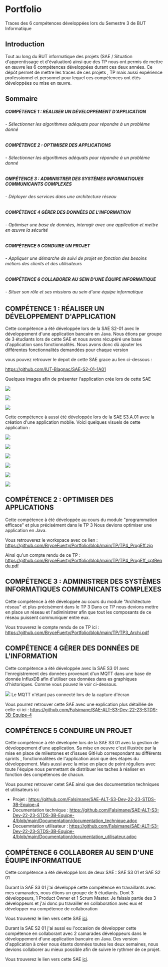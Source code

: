 # Portfolio
Traces des 6 compétences développées lors du Semestre 3 de BUT Informatique



## Introduction

Tout au long du BUT informatique des projets (SAE / Situation d'apprentissage et d'évaluation) ainsi que des TP nous ont permis de mettre en œuvre les 6 compétences développées durant ces deux années.
Ce dépôt permet de mettre les traces de ces projets , TP mais aussi expérience professionnel et personnel pour lequel ces compétences ont étés développées ou mise en œuvre.

## Sommaire 

 ##### COMPÉTENCE 1 : RÉALISER UN DÉVELOPPEMENT D'APPLICATION 
 ######   - Sélectionner les algorithmes adéquats pour répondre à un problème donné

 ##### COMPÉTENCE 2 : OPTIMISER DES APPLICATIONS
 ######   - Sélectionner les algorithmes adéquats pour répondre à un problème donné

 ##### OMPÉTENCE 3  : ADMINISTRER DES SYSTÈMES INFORMATIQUES COMMUNICANTS COMPLEXES
 ######   - Déployer des services dans une architecture réseau
 
 ##### COMPÉTENCE 4 GÉRER DES DONNÉES DE L'INFORMATION
 ######   - Optimiser une base de données, interagir avec une application et mettre en œuvre la sécurité

 ##### COMPÉTENCE 5 CONDUIRE UN PROJET 
 ######   - Appliquer une démarche de suivi de projet en fonction des besoins métiers des clients et des utilisateurs
 
 ##### COMPÉTENCE 6 COLLABORER AU SEIN D'UNE ÉQUIPE INFORMATIQUE
 ######   - Situer son rôle et ses missions au sein d'une équipe informatique

## COMPÉTENCE 1 : RÉALISER UN DÉVELOPPEMENT D'APPLICATION 

Cette compétence a été développée lors de la SAE S2-01 avec le développement d'une application bancaire en Java.
Nous étions par groupe de 3 étudiants lors de cette SAE et nous avons récupéré une base d'application sans fonctionnalités.
Nous avons donc dû ajouter les différentes fonctionnalités demandées pour chaque version

vous pouvez retrouver le depot de cette SAE grace au lien ci-dessous :

https://github.com/IUT-Blagnac/SAE-S2-01-1A01

Quelques images afin de présenter l'application crée lors de cette SAE

![](Images_SAE/Menu.png)

![](Images_SAE/Connexion.png)

![](Images_SAE/Credit.png)

Cette compétence à aussi été développée lors de la SAE S3.A.01 avce la création d'une application mobile.
Voici quelques visuels de cette application : 


![](Images_SAE/AppliVisuel.png)


![](Images_SAE/AppliVisuel1.png)


![](Images_SAE/AppliVisuel2.png)


![](Images_SAE/AppliVisuel3.png)


![](Images_SAE/AppliVisuel4.png)


![](Images_SAE/AppliVisuel5.png)


## COMPÉTENCE 2 : OPTIMISER DES APPLICATIONS

Cette compétence à été développée au cours du module "programmation efficace" et plus précisément dans le TP 3
Nous devions optimiser une application en Java.

Vous retrouverez le workspace avec ce lien : 
https://github.com/BryceFuerty/Portfolio/blob/main/TP/TP4_ProgEff.zip

Ainsi qu'un compte rendu de ce TP : 
https://github.com/BryceFuerty/Portfolio/blob/main/TP/TP4_ProgEff_cptRendu.pdf

## COMPÉTENCE 3  : ADMINISTRER DES SYSTÈMES INFORMATIQUES COMMUNICANTS COMPLEXES

Cette compétence à été développée au cours du module "Architecture réseau" et plus précisément dans le TP 3
Dans ce TP nous devions mettre en place un réseau et l'adiministrer afin que tout les composants de ce réseau puissent communiquer entre eux.

Vous trouverez le compte rendu de ce TP ici :
https://github.com/BryceFuerty/Portfolio/blob/main/TP/TP3_Archi.pdf

## COMPÉTENCE 4 GÉRER DES DONNÉES DE L'INFORMATION

Cette compétence a été développée avec la SAE S3 01 avec l'enregistrement des données provenant d'un MQTT dans une base de donnée InfluxDB afin d'utiliser ces données dans es graphiques d'historiques.
Comme vous pouvez le voir ci-dessous.

![](Images_SAE/historique.jpg)
Le MQTT n'étant pas connecté lors de la capture d'écran

Vous pourrez retrouver cette SAE avec une explication plus détaillée de celle-ci ici :
https://github.com/Falsimane/SAE-ALT-S3-Dev-22-23-STDS-3B-Equipe-4

## COMPÉTENCE 5 CONDUIRE UN PROJET 

Cette compétence à été dévelopée lors de la SAE S3 01 avec la gestion de développement d'une application.
Sa mise en oeuvre c'est illustrée par la mise en place de milestones et d’issues GitHub correspondant au différents sprints , fonctionnalitées de l'application aisni que des étapes du développement. Mais aussi avec la mise en place de point réguliers avec toute l'équipe nous permettant de distribuer les taches à réaliser en fonction des compétences de chacun.

Vous pourrez retrouver cetet SAE ainsi que des documentation techniques et utilisateurs ici

 - Projet : https://github.com/Falsimane/SAE-ALT-S3-Dev-22-23-STDS-3B-Equipe-4
 - Documentation technique : https://github.com/Falsimane/SAE-ALT-S3-Dev-22-23-STDS-3B-Equipe-4/blob/main/Documentation/documentation_technique.adoc
 - Docuemntation utilisateur : https://github.com/Falsimane/SAE-ALT-S3-Dev-22-23-STDS-3B-Equipe-4/blob/main/Documentation/documentation_utilisateur.adoc
 



## COMPÉTENCE 6 COLLABORER AU SEIN D'UNE ÉQUIPE INFORMATIQUE


Cette compétence a été développé lors de deux SAE : SAE S3 01 et SAE S2 01

Durant la SAE S3 01 j'ai développé cette compétence en travaillants avec mes camarades, nous étions un groupe de 5 étudiants. Dont 3 développeurs, 1 Product Owner et 1 Scrum Master. 
Je faisais partie des 3 développeurs et j'ai donc pu travailler en collaboration avec eux et développer ma compétence de collaboration

Vous trouverez le lien vers cette SAE [ici](https://github.com/Falsimane/SAE-ALT-S3-Dev-22-23-STDS-3B-Equipe-4).

Durant la SAE S2 01 j'ai aussi eu l'occasion de développer cette compétence en collaborant avec 2 camarades développeurs dans le développement d'une application bancaire en Java. Des version d'application à créer nous étants données toutes les deux semaines, nous devions collaborer au mieux possible afin de suivre le rythmer de ce projet.

Vous trouverez le lien vers cette SAE [ici](https://github.com/IUT-Blagnac/SAE-S2-01-1A01).




